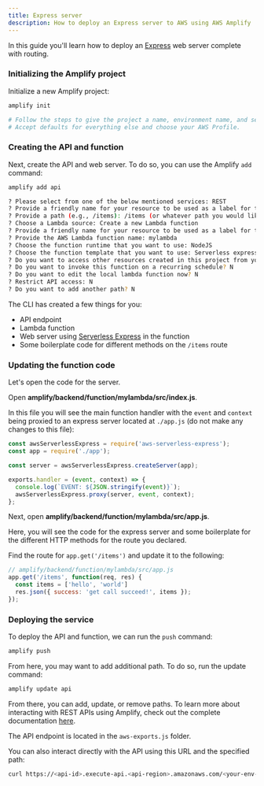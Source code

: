 ```yaml
---
title: Express server
description: How to deploy an Express server to AWS using AWS Amplify
---
```


<inline-fragment platform="flutter" src="~/guides/fragments/flutter/flutterAPIWarning.md"></inline-fragment>

In this guide you'll learn how to deploy an [Express](https://expressjs.com/) web server complete with routing.

### Initializing the Amplify project

Initialize a new Amplify project:

```sh
amplify init

# Follow the steps to give the project a name, environment name, and set the default text editor.
# Accept defaults for everything else and choose your AWS Profile.
```

### Creating the API and function

Next, create the API and web server. To do so, you can use the Amplify `add` command:

```sh
amplify add api

? Please select from one of the below mentioned services: REST
? Provide a friendly name for your resource to be used as a label for this category in the project: myapi
? Provide a path (e.g., /items): /items (or whatever path you would like)
? Choose a Lambda source: Create a new Lambda function
? Provide a friendly name for your resource to be used as a label for this category in the project: mylambda
? Provide the AWS Lambda function name: mylambda
? Choose the function runtime that you want to use: NodeJS
? Choose the function template that you want to use: Serverless express function
? Do you want to access other resources created in this project from your Lambda function? N
? Do you want to invoke this function on a recurring schedule? N
? Do you want to edit the local lambda function now? N
? Restrict API access: N
? Do you want to add another path? N
```

The CLI has created a few things for you:

- API endpoint
- Lambda function
- Web server using [Serverless Express](https://github.com/awslabs/aws-serverless-express) in the function
- Some boilerplate code for different methods on the `/items` route

### Updating the function code

Let's open the code for the server. 

Open __amplify/backend/function/mylambda/src/index.js__.

In this file you will see the main function handler with the `event` and `context` being proxied to an express server located at `./app.js` (do not make any changes to this file):

```js
const awsServerlessExpress = require('aws-serverless-express');
const app = require('./app');

const server = awsServerlessExpress.createServer(app);

exports.handler = (event, context) => {
  console.log(`EVENT: ${JSON.stringify(event)}`);
  awsServerlessExpress.proxy(server, event, context);
};

```

Next, open __amplify/backend/function/mylambda/src/app.js__.

Here, you will see the code for the express server and some boilerplate for the different HTTP methods for the route you declared. 

Find the route for `app.get('/items')` and update it to the following:

```js
// amplify/backend/function/mylambda/src/app.js
app.get('/items', function(req, res) {
  const items = ['hello', 'world']
  res.json({ success: 'get call succeed!', items });
});
```

### Deploying the service

To deploy the API and function, we can run the `push` command:

```sh
amplify push
```

<inline-fragment platform="js" src="~/guides/api-rest/fragments/js/express-api-call.md"></inline-fragment>
<inline-fragment platform="ios" src="~/guides/api-rest/fragments/ios/express-api-call.md"></inline-fragment>
<inline-fragment platform="android" src="~/guides/api-rest/fragments/android/express-api-call.md"></inline-fragment>

From here, you may want to add additional path. To do so, run the update command:

```sh
amplify update api
```

From there, you can add, update, or remove paths. To learn more about interacting with REST APIs using Amplify, check out the complete documentation [here](~/lib//restapi/getting-started.md).

The API endpoint is located in the `aws-exports.js` folder.

You can also interact directly with the API using this URL and the specified path:

```sh
curl https://<api-id>.execute-api.<api-region>.amazonaws.com/<your-env-name>/items
```
